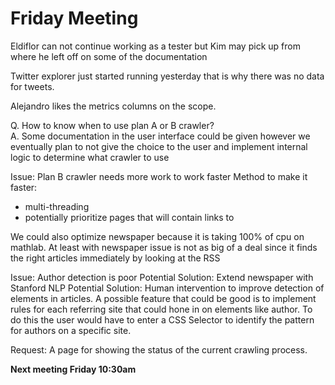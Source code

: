 # Friday Meeting

Eldiflor can not continue working as a tester but Kim may pick up from where he left off on some of the documentation

Twitter explorer just started running yesterday that is why there was no data for tweets.

Alejandro likes the metrics columns on the scope.

Q. How to know when to use plan A or B crawler?  
A. Some documentation in the user interface could be given however we eventually plan to not give the choice to the user and implement internal logic to determine what crawler to use

Issue: Plan B crawler needs more work to work faster
Method to make it faster:
- multi-threading
- potentially prioritize pages that will contain links to 

We could also optimize newspaper because it is taking 100% of cpu on mathlab. At least with newspaper issue is not as big of a deal since it finds the right articles immediately by looking at the RSS

Issue: Author detection is poor 
Potential Solution: Extend newspaper with Stanford NLP
Potential Solution: Human intervention to improve detection of elements in articles.  A possible feature that could be good is to implement rules for each referring site that could hone in on elements like author.  To do this the user would have to enter a CSS Selector to identify the pattern for authors on a specific site.

Request: A page for showing the status of the current crawling process. 

**Next meeting Friday 10:30am**